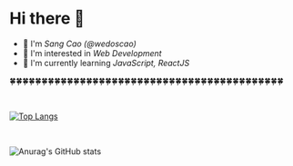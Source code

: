 <h1 class="heading">Hi there 👋</h1>
<ul>
    <li>🌠 I'm <em>Sang Cao (@wedoscao)</em></li>
    <li>💟 I'm interested in <em>Web Development</em></li>
    <li>📖 I'm currently learning <em>JavaScript, ReactJS</em></li>
</ul>

🍀🍀🍀🍀🍀🍀🍀🍀🍀🍀🍀🍀🍀🍀🍀🍀🍀🍀🍀🍀🍀🍀🍀🍀🍀🍀🍀🍀🍀🍀🍀🍀🍀🍀🍀🍀🍀🍀🍀🍀🍀🍀🍀

<br />

[![Top Langs](https://github-readme-stats.vercel.app/api/top-langs/?username=wedoscao&langs_count=8)](https://github.com/anuraghazra/github-readme-stats)

<br />

![Anurag's GitHub stats](https://github-readme-stats.vercel.app/api?username=wedoscao&show_icons=true&theme=radical)


